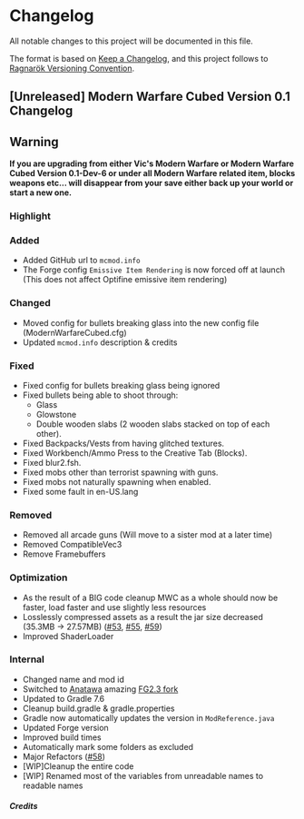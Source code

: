 # Changelog

All notable changes to this project will be documented in this file.

The format is based on [Keep a Changelog](https://keepachangelog.com/en/1.0.0/),
and this project follows to [Ragnarök Versioning Convention](https://gist.github.com/JustDesoroxxx/5d4a45785ce19a6653ba99f72325c703).

## [Unreleased] Modern Warfare Cubed Version 0.1 Changelog

## Warning

**If you are upgrading from either Vic's Modern Warfare or Modern Warfare Cubed Version 0.1-Dev-6 or under all Modern Warfare related item, blocks weapons etc... will disappear from your save either back up your world or start a new one.**

### Highlight

### Added

- Added GitHub url to `mcmod.info`
- The Forge config `Emissive Item Rendering` is now forced off at launch (This does not affect Optifine emissive item rendering)

### Changed

- Moved config for bullets breaking glass into the new config file (ModernWarfareCubed.cfg)
- Updated `mcmod.info` description & credits

### Fixed

- Fixed config for bullets breaking glass being ignored
- Fixed bullets being able to shoot through:
    - Glass
    - Glowstone
    - Double wooden slabs (2 wooden slabs stacked on top of each other).
- Fixed Backpacks/Vests from having glitched textures.
- Fixed Workbench/Ammo Press to the Creative Tab (Blocks).
- Fixed blur2.fsh.
- Fixed mobs other than terrorist spawning with guns.
- Fixed mobs not naturally spawning when enabled.
- Fixed some fault in en-US.lang

### Removed

- Removed all arcade guns (Will move to a sister mod at a later time)
- Removed CompatibleVec3
- Remove Framebuffers

### Optimization

- As the result of a BIG code cleanup MWC as a whole should now be faster, load faster and use slightly less resources
- Losslessly compressed assets as a result the jar size decreased (35.3MB -> 27.57MB) ([#53], [#55], [#59])
- Improved ShaderLoader

### Internal

- Changed name and mod id
- Switched to [Anatawa] amazing [FG2.3 fork]
- Updated to Gradle 7.6
- Cleanup build.gradle & gradle.properties
- Gradle now automatically updates the version in `ModReference.java`
- Updated Forge version
- Improved build times
- Automatically mark some folders as excluded
- Major Refactors ([#58])
- [WIP]Cleanup the entire code
- [WIP] Renamed most of the variables from unreadable names to readable names

##### Credits

[Anatawa]: https://github.com/anatawa12
[FG2.3 fork]: https://github.com/anatawa12/ForgeGradle-2.3
[#53]: https://github.com/Paneedah/paneedah-modern-warfare/pull/53
[#55]: https://github.com/Paneedah/paneedah-modern-warfare/pull/55
[#59]: https://github.com/Paneedah/paneedah-modern-warfare/pull/59
[#58]: https://github.com/Paneedah/paneedah-modern-warfare/pull/58



